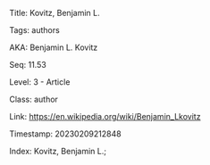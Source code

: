 Title:  Kovitz, Benjamin L.

Tags:   authors

AKA:    Benjamin L. Kovitz

Seq:    11.53

Level:  3 - Article

Class:  author

Link:   https://en.wikipedia.org/wiki/Benjamin_Lkovitz

Timestamp: 20230209212848

Index:  Kovitz, Benjamin L.; 
